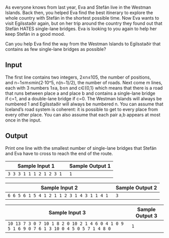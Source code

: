 As everyone knows from last year, Eva and Stefán live in the Westman Islands. Back then, you helped Eva find the best itinerary to explore the whole country with Stefán in the shortest possible time. Now Eva wants to visit Egilsstaðir again, but on her trip around the country they found out that Stefán HATES single-lane bridges. Eva is looking to you again to help her keep Stefán in a good mood.

Can you help Eva find the way from the Westman Islands to Egilsstaðir that contains as few single-lane bridges as possible?
## Input
The first line contains two integers, 2≤n≤105, the number of positions, and n−1≤m≤min(2⋅10^5, n(n−1)/2), the number of roads. Next come m lines, each with 3 numbers 1≤a, b≤n and c∈{0,1} which means that there is a road that runs between place a and place b and contains a single-lane bridge if c=1, and a double-lane bridge if c=0. The Westman Islands will always be numbered 1 and Egilsstaðir will always be numbered n. You can assume that Iceland’s road system is coherent: it is possible to get to every place from every other place. You can also assume that each pair a,b appears at most once in the input.
## Output
Print one line with the smallest number of single-lane bridges that Stefán and Eva have to cross to reach the end of the route.

| Sample Input 1           | Sample Output 1 |
| ------------------------ | --------------- |
| `3 3 3 1 1 1 2 1 2 3 1 ` | `1 `            |

| Sample Input 2                             | Sample Output 2 |
| ------------------------------------------ | --------------- |
| `6 6 5 6 1 5 4 1 2 1 1 2 3 1 4 3 1 1 4 1 ` | `3 `            |

| Sample Input 3                                               | Sample Output 3 |
| ------------------------------------------------------------ | --------------- |
| `10 13 7 3 0 7 10 1 8 2 0 10 2 1 4 6 0 4 1 0 9 5 1 6 9 0 7 6 1 3 10 0 4 5 0 5 7 1 4 8 0 ` | `1`             |
